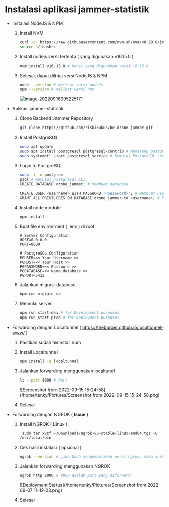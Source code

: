 # Instalasi aplikasi jammer-statistik

* Instalasi NodeJS & NPM

  1. Install NVM

     ````bash	
     curl -o- https://raw.githubusercontent.com/nvm-sh/nvm/v0.38.0/install.sh | bash
     source ~/.bashrc
     ````

  2. Install nodejs versi tertentu ( yang digunakan v16.15.0 )

     ```bash
     nvm install v16.15.0 # Versi yang digunakan versi 16.15.0
     ```

  3. Selesai, dapat dilihat versi NodeJS & NPM

     ````bash
     node --version # melihat versi nodeJs
     npm --version # melihat versi npm
     ````

     ![image-20220916095225171](/home/tenky/.config/Typora/typora-user-images/image-20220916095225171.png)

     

* Aplikasi jammer-statistik

  1. Clone Backend Jammer Repository

     ````bash
     git clone https://github.com/riskikukuh/be-drone-jammer.git
     ````

  2. Install PostgreSQL

     ````bash
     sudo apt update 
     sudo apt install postgresql postgresql-contrib # Memasang postgresql
     sudo systemctl start postgresql.service # Memulai PostgreSQL service
     ````

  3. Login to PostgreSQL 

     ```bash
     sudo -i -u postgres 
     psql # memulai postgresql CLI
     CREATE DATABASE drone_jammer; # Membuat database
     
     CREATE USER <username> WITH PASSWORD '<password>'; # Membuat user baru
     GRANT ALL PRIVILEGES ON DATABASE drone_jammer to <username>; # Memberikan akses penuh ke database drone_jammer ke <username>
     ```

  4. Install node module

     ````bash
     npm install
     ````

  5. Buat file environment ( .env ) di root

     ````env
     # Server Configuration
     HOST=0.0.0.0
     PORT=8000
     
     # PostgreSQL Configuration
     PGUSER=<< Your Username >>
     PGHOST=<< Your Host >>
     PGPASSWORD=<< Password >>
     PGDATABASE=<< Nama database >> 
     PGPORT=5432
     ````

  6. Jalankan migrasi database

     ````bash
     npm run migrate up
     ````

  7. Memulai server

     ````bash
     npm run start-dev # for Development purposes
     npm run start-prod # for Deployment purposes
     ````

     

* Forwarding dengan Localtunnel ( https://theboroer.github.io/localtunnel-www/ )

  1. Pastikan sudah terinstall npm

  2. Install Localtunnel

     ````bash
     npm install -g localtunnel
     ````

  3. Jalankan forwarding menggunakan localtunel 

     ````bash
     lt --port 8000 # Port
     ````

     ![Screenshot from 2022-09-15 15-24-58](/home/tenky/Pictures/Screenshot from 2022-09-15 15-24-58.png)

  4. Selesai

     

* Forwarding dengan NGROK ( **Issue** )

  1. Install NGROK ( Linux )

     ````bas
      sudo tar xvzf ~/Downloads/ngrok-v3-stable-linux-amd64.tgz -C /usr/local/bin 
     ````

  2. Cek hasil instalasi ( opsional )

     ````bash
     ngrok --version # jika bash mengembalikan versi ngrok, maka installasi telah berhasil
     ````

  3. Jalankan forwarding menggunakan NGROK

     ````bash	
     ngrok http 8000 # 8000 adalah port yang diforward
     ````

     ![Deployment Status](/home/tenky/Pictures/Screenshot from 2022-09-07 11-12-23.png)

  4. Selesai

